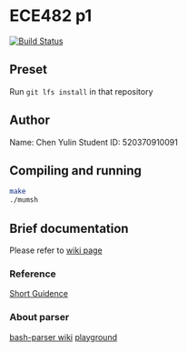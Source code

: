 # ECE482 p1
[![Build Status](https://focs.ji.sjtu.edu.cn:2222/api/badges/ece482-23fa/YulinChen520370910091-p1/status.svg)](https://focs.ji.sjtu.edu.cn:2222/ece482-23fa/YulinChen520370910091-p1)

## Preset

Run `git lfs install` in that repository

## Author

Name: Chen Yulin
Student ID: 520370910091

## Compiling and running
```bash
make
./mumsh
```

## Brief documentation
Please refer to [wiki page](https://focs.ji.sjtu.edu.cn/git/ece482-23fa/YulinChen520370910091-p1/wiki/Docs)

### Reference
[Short Guidence](https://www.geeksforgeeks.org/making-linux-shell-c/)

### About parser
[bash-parser wiki](https://mywiki.wooledge.org/BashParser)
[playground](https://vorpaljs.github.io/bash-parser-playground/)
